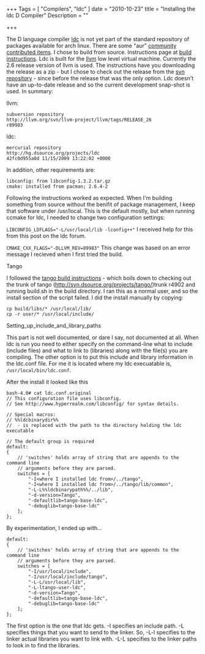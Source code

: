 +++
Tags = [ "Compilers", "ldc" ]
date = "2010-10-23"
title = "Installing the ldc D Compiler"
Description = ""

+++

The D language compiler [ldc](http://www.dsource.org/projects/ldc%7Cldc) is not yet part of the standard repository of packages available for arch linux. There are some "aur" [community contributed items](http://aur.archlinux.org/packages.php?O=0&K=ldc&do_Search=Go). I chose to build from source. Instructions page at [build instructions](http://www.dsource.org/projects/ldc/wiki/BuildInstructions). Ldc is built for the [llvm](http://llvm.org/) low level virtual machine. Currently the 2.6 release version of llvm is used. The instructions have you downloading the release as a zip - but I chose to check out the release from the [svn repository](http://llvm.org/svn/llvm-project/llvm/tags/RELEASE_26) - since before the release that was the only option. Ldc doesn't have an up-to-date release and so the current development snap-shot is used. In summary:

llvm:
```
subversion repository
http://llvm.org/svn/llvm-project/llvm/tags/RELEASE_26
r89983
```
ldc:
```
mercurial repository
http://hg.dsource.org/projects/ldc
42fc0d955a0d 11/15/2009 13:22:02 +0000
```
In addition, other requirements are:
```
libconfig: from libconfig-1.3.2.tar.gz
cmake: installed from pacman; 2.6.4-2
```
Following the instructions worked as expected. When I'm building something from source without the benifit of package management, I keep that software under /usr/local. This is the default mostly, but when running ccmake for ldc, I needed to change two configuration settings:

`LIBCONFIG_LDFLAGS="-L/usr/local/lib -lconfig++"`
I received help for this from this post on the ldc forum.

`CMAKE_CXX_FLAGS="-DLLVM_REV=89983"`
This change was based on an error message I recieved when I first tried the build.

Tango

I followed the [tango build instructions](http://groups.google.com/group/ldc-dev/browse_thread/thread/bbed5ab72de76e6c) - which boils down to checking out the trunk of tango (http://svn.dsource.org/projects/tango/)trunk r4902 and running build.sh in the build directory. I ran this as a normal user, and so the install section of the script failed. I did the install manually by copying:
```
cp build/libs/* /usr/local/lib/
cp -r user/* /usr/local/include/
```
Setting_up_include_and_library_paths

This part is not well documented, or dare I say, not documented at all. When ldc is run you need to either specify on the command-line what to include (include files) and what to link to (libraries) along with the file(s) you are compiling. The other option is to put this include and library information in the ldc.conf file. For me it is located where my ldc execuatable is, `/usr/local/bin/ldc.conf`.

After the install it looked like this
```
bash-4.0# cat ldc.conf.original
// This configuration file uses libconfig.
// See http://www.hyperrealm.com/libconfig/ for syntax details.

// Special macros:
// %%ldcbinarydir%%
//  - is replaced with the path to the directory holding the ldc executable

// The default group is required
default:
{
    // 'switches' holds array of string that are appends to the command line
    // arguments before they are parsed.
    switches = [
        "-I<where I installed ldc from>/../tango",
        "-I<where I installed ldc from>/../tango/lib/common",
        "-L-L%%ldcbinarypath%%/../lib",
        "-d-version=Tango",
        "-defaultlib=tango-base-ldc",
        "-debuglib=tango-base-ldc"
    ];
};
```
By experimentation, I ended up with...
```
default:
{
    // 'switches' holds array of string that are appends to the command line
    // arguments before they are parsed.
    switches = [
        "-I/usr/local/include",
        "-I/usr/local/include/tango",
        "-L-L/usr/local/lib",
        "-L-ltango-user-ldc",
        "-d-version=Tango",
        "-defaultlib=tango-base-ldc",
        "-debuglib=tango-base-ldc"
    ];
};
```
The first option is the one that ldc gets. -I specifies an include path. -L specifies things that you want to send to the linker. So, -L-l specifies to the linker actual libraries you want to link with. -L-L specifies to the linker paths to look in to find the libraries.